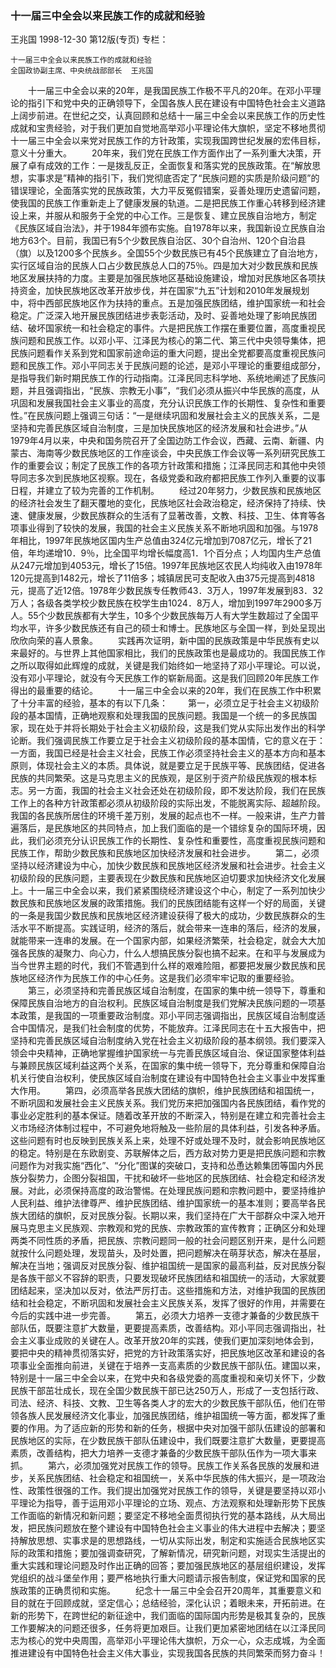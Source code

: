 ### 十一届三中全会以来民族工作的成就和经验
王兆国
1998-12-30
第12版(专页)
专栏：

    十一届三中全会以来民族工作的成就和经验
    全国政协副主席、中央统战部部长  王兆国
　　十一届三中全会以来的20年，是我国民族工作极不平凡的20年。在邓小平理论的指引下和党中央的正确领导下，全国各族人民在建设有中国特色社会主义道路上阔步前进。在世纪之交，认真回顾和总结十一届三中全会以来民族工作的历史性成就和宝贵经验，对于我们更加自觉地高举邓小平理论伟大旗帜，坚定不移地贯彻十一届三中全会以来党对民族工作的方针政策，实现我国跨世纪发展的宏伟目标，意义十分重大。
　　20年来，我们党在民族工作方面作出了一系列重大决策，开展了卓有成效的工作：一是拨乱反正，全面恢复和落实党的民族政策。在“解放思想，实事求是”精神的指引下，我们党彻底否定了“民族问题的实质是阶级问题”的错误理论，全面落实党的民族政策，大力平反冤假错案，妥善处理历史遗留问题，使我国的民族工作重新走上了健康发展的轨道。二是把民族工作重心转移到经济建设上来，并服从和服务于全党的中心工作。三是恢复、建立民族自治地方，制定《民族区域自治法》，并于1984年颁布实施。自1978年以来，我国新设立民族自治地方63个。目前，我国已有5个少数民族自治区、30个自治州、120个自治县（旗）以及1200多个民族乡。全国55个少数民族已有45个民族建立了自治地方，实行区域自治的民族人口占少数民族总人口的75％。四是加大对少数民族和民族地区发展扶持的力度。主要是加强民族地区基础设施建设，增加对民族地区各项扶持资金，加快民族地区改革开放步伐，并在国家“九五”计划和2010年发展规划中，将中西部民族地区作为扶持的重点。五是加强民族团结，维护国家统一和社会稳定。广泛深入地开展民族团结进步表彰活动，及时、妥善地处理了影响民族团结、破坏国家统一和社会稳定的事件。六是把民族工作摆在重要位置，高度重视民族问题和民族工作。以邓小平、江泽民为核心的第二代、第三代中央领导集体，把民族问题看作关系到党和国家前途命运的重大问题，提出全党都要高度重视民族问题和民族工作。邓小平同志关于民族问题的论述，是邓小平理论的重要组成部分，是指导我们新时期民族工作的行动指南。江泽民同志科学地、系统地阐述了民族问题，并且强调指出，“民族、宗教无小事”，“我们必须从振兴中华民族的高度，从巩固和发展我国社会主义事业的高度，充分认识民族工作的长期性、复杂性和重要性。”在民族问题上强调三句话：“一是继续巩固和发展社会主义的民族关系，二是坚持和完善民族区域自治制度，三是加快民族地区的经济发展和社会进步。”从1979年4月以来，中央和国务院召开了全国边防工作会议，西藏、云南、新疆、内蒙古、海南等少数民族地区的工作座谈会，中央民族工作会议等一系列研究民族工作的重要会议；制定了民族工作的各项方针政策和措施；江泽民同志和其他中央领导同志多次到民族地区视察。现在，各级党委和政府都把民族工作列入重要的议事日程，并建立了较为完善的工作机制。
　　经过20年努力，少数民族和民族地区的经济社会发生了翻天覆地的变化，民族地区社会政治稳定，经济保持了持续、快速、健康发展，少数民族群众的生活有了显著改善，文教、科技、卫生、体育等各项事业得到了较快的发展，我国的社会主义民族关系不断地巩固和加强。与1978年相比，1997年民族地区国内生产总值由324亿元增加到7087亿元，增长了21倍，年均递增10．9％，比全国平均增长幅度高1．1个百分点；人均国内生产总值从247元增加到4053元，增长了15倍。1997年民族地区农民人均纯收入由1978年120元提高到1482元，增长了11倍多；城镇居民可支配收入由375元提高到4818元，提高了近12倍。1978年少数民族专任教师43．3万人，1997年发展到83．32万人；各级各类学校少数民族在校学生由1024．8万人，增加到1997年2900多万人。55个少数民族都有大学生，10多个少数民族每万人有大学生数超过了全国平均水平，许多少数民族还有自己的硕士和博士。民族地区与全国一样，到处呈现出欣欣向荣的喜人景象。
　　实践再次证明，新中国的民族政策是中华民族有史以来最好的。与世界上其他国家相比，我们的民族政策也是最成功的。我国民族工作之所以取得如此辉煌的成就，关键是我们始终如一地坚持了邓小平理论。可以说，没有邓小平理论，就没有今天民族工作的崭新局面。这是我们回顾20年民族工作得出的最重要的结论。
　　十一届三中全会以来的20年，我们在民族工作中积累了十分丰富的经验，基本的有以下几条：
　　第一，必须立足于社会主义初级阶段的基本国情，正确地观察和处理我国的民族问题。我国是一个统一的多民族国家，现在处于并将长期处于社会主义初级阶段，这是我们党从实际出发作出的科学论断。我们强调民族工作要立足于社会主义初级阶段的基本国情，它的意义在于：一方面，我国已经是社会主义社会，民族工作必须坚持社会主义的基本方向和基本原则，体现社会主义的本质。具体说，就是要立足于民族平等、民族团结，促进各民族的共同繁荣。这是马克思主义的民族观，是区别于资产阶级民族观的根本标志。另一方面，我国的社会主义社会还处在初级阶段，即不发达阶段，我们在民族工作上的各种方针政策都必须从初级阶段的实际出发，不能脱离实际、超越阶段。我国的各民族所居住的环境千差万别，发展的起点也不一样。一般来讲，生产力普遍落后，是民族地区的共同特点，加上我们面临的是一个错综复杂的国际环境，因此，我们必须充分认识民族工作的长期性、复杂性和重要性，高度重视民族问题和民族工作，帮助少数民族和民族地区加快经济发展和社会进步。
　　第二，必须坚持以经济建设为中心，加快少数民族和民族地区经济发展和社会进步。社会主义初级阶段的民族问题，主要表现在少数民族和民族地区迫切要求加快经济文化发展上。十一届三中全会以来，我们紧紧围绕经济建设这个中心，制定了一系列加快少数民族和民族地区发展的政策措施。我们的民族团结能有这样一个好的局面，关键的一条是我国少数民族和民族地区经济建设获得了极大的成功，少数民族群众的生活水平不断提高。实践证明，经济的落后，就会带来一连串的落后，经济的发展，就能带来一连串的发展。在一个国家内部，如果经济繁荣，社会稳定，就会大大加强各民族的凝聚力、向心力，什么人想搞民族分裂也搞不起来。在和平与发展成为当今世界主题的时代，我们不管遇到什么样的艰难险阻，都要把发展少数民族和民族地区经济作为民族工作的中心任务。这是我们必须牢牢记取的重要经验。
　　第三，必须坚持和完善民族区域自治制度，在国家的集中统一领导下，尊重和保障民族自治地方的自治权利。民族区域自治制度是我们党解决民族问题的一项基本政策，是我国的一项重要政治制度。邓小平同志强调指出，民族区域自治制度适合中国情况，是我们社会制度的优势，不能放弃。江泽民同志在十五大报告中，把坚持和完善民族区域自治制度纳入党在社会主义初级阶段的基本纲领。我们要深入领会中央精神，正确地掌握维护国家统一与完善民族区域自治、保证国家整体利益与兼顾民族区域利益这两个关系，在国家的集中统一领导下，充分尊重和保障自治机关行使自治权利，使民族区域自治制度在建设有中国特色社会主义事业中发挥重大作用。
　　第四，必须高举各民族大团结的旗帜，维护民族团结和祖国统一，不断巩固和发展社会主义民族关系。我们党历来把加强国内各民族团结，看作党的事业必定胜利的基本保证。随着改革开放的不断深入，特别是在建立和完善社会主义市场经济体制过程中，不可避免地将触及一些阶层的具体利益，引发各种矛盾。这些问题有时也反映到民族关系上来，处理不好或处理不及时，就会影响民族地区的稳定。特别是在东欧剧变、苏联解体之后，西方敌对势力更是把民族问题和宗教问题作为对我实施“西化”、“分化”图谋的突破口，支持和怂恿达赖集团等国内外民族分裂势力，企图分裂祖国，干扰和破坏一些地区的民族团结、社会稳定和经济发展。对此，必须保持高度的政治警惕。在处理民族问题和宗教问题中，要坚持维护人民利益、维护法律尊严、维护民族团结、维护国家统一的基本准则；要高举各民族大团结的旗帜，反对民族分裂。长期以来，我们坚持在广大干部群众中深入地开展马克思主义民族观、宗教观和党的民族、宗教政策的宣传教育；正确区分和处理两类不同性质的矛盾，把民族、宗教问题同一般的社会问题区别开来，是什么问题就按什么问题处理，发现苗头，及时处置，把问题解决在萌芽状态，解决在基层，解决在当地；强调反对民族分裂、维护祖国统一是国家的最高利益，反对民族分裂是各族干部义不容辞的职责，只要发现破坏民族团结和祖国统一的活动，大家就要团结起来，坚决加以反对，依法严厉打击。这些措施和方法，对维护我国的民族团结和社会稳定，不断巩固和发展社会主义民族关系，发挥了很好的作用，并需要在今后的实践中进一步完善。
　　第五，必须大力培养一支德才兼备的少数民族干部队伍，既要注意扩大数量，更要提高素质，改善结构。邓小平同志强调指出，社会主义事业成败的关键在人。改革开放20年的实践，使我们更加深刻地体会到，要把中央的精神贯彻落实好，把党的方针政策落实好，把民族地区改革和建设的各项事业全面推向前进，关键在于培养一支高素质的少数民族干部队伍。建国以来，特别是十一届三中全会以来，在党中央和各级党委的高度重视和亲切关怀下，少数民族干部茁壮成长，现在全国少数民族干部已达250万人，形成了一支包括行政、司法、经济、科技、文教、卫生等各类人才的宏大的少数民族干部队伍，他们在带领各族人民发展经济文化事业，加强民族团结，维护祖国统一等方面，都发挥了重要的作用。为了适应新的形势和新的任务，根据中央对加强干部队伍建设的部署和民族地区的实际，在少数民族干部队伍建设中，我们既要注意扩大数量，更要提高素质，改善结构，把大力培养一支德才兼备的少数民族干部队伍作为一项大事来抓。
　　第六，必须加强党对民族工作的领导。民族工作关系各民族的发展和进步，关系民族团结、社会稳定和祖国统一，关系中华民族的伟大振兴，是一项政治性、政策性很强的工作。我们提出加强党对民族工作的领导，关键是要坚持以邓小平理论为指导，善于运用邓小平理论的立场、观点、方法观察和处理新形势下民族工作面临的新情况和新问题；要坚定不移地全面贯彻执行党的基本路线，从大局出发，把民族问题放在整个建设有中国特色社会主义事业的伟大进程中去解决；要坚持解放思想、实事求是的思想路线，一切从实际出发，制定和实施适合民族地区实际的政策和措施；要加强调查研究，了解新情况，研究新问题，对现实生活提出的重大实践和理论问题及时作出正确的回答；要加强民族地区的基层组织建设，发挥党组织的战斗堡垒作用；要严格地执行重大问题请示报告制度，保证党和国家的民族政策的正确贯彻和实施。
　　纪念十一届三中全会召开20周年，其重要意义和目的就在于回顾成就，坚定信心；总结经验，深化认识；着眼未来，开拓前进。在新的形势下，在跨世纪的新征途中，我们面临的国际国内形势是极其复杂的，民族工作要解决的问题还很多，任务将更加艰巨。让我们更加紧密地团结在以江泽民同志为核心的党中央周围，高举邓小平理论伟大旗帜，万众一心，众志成城，为全面推进建设有中国特色社会主义伟大事业，实现我国各民族的共同繁荣而努力奋斗！
